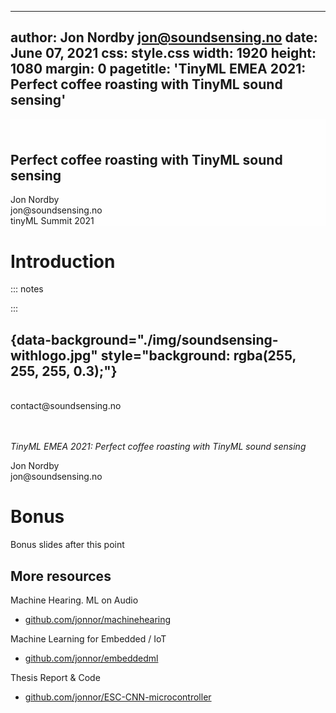 
---
author: Jon Nordby <jon@soundsensing.no>
date: June 07, 2021
css: style.css
width: 1920
height: 1080
margin: 0
pagetitle: 'TinyML EMEA 2021: Perfect coffee roasting with TinyML sound sensing'
---

<section class="titleslide level1" data-background-image="./img/soundsensing-withlogo.jpg" style="background: rgba(255, 255, 255, 0.3); padding-top: 1.7em;" >

<h1 style="">Perfect coffee roasting with TinyML sound sensing</h1>

<p>
Jon Nordby</br>
jon&#64;soundsensing.no</br>
tinyML Summit 2021</br>
</p>

</section>

# Introduction

::: notes


:::

## {data-background="./img/soundsensing-withlogo.jpg" style="background: rgba(255, 255, 255, 0.3);"}


</br>
contact@soundsensing.no</br>
</br>
</br>

<em>TinyML EMEA 2021: Perfect coffee roasting with TinyML sound sensing</em>

<p>
Jon Nordby
</br>jon&#64;soundsensing.no
</p>


# Bonus

Bonus slides after this point


## More resources

Machine Hearing. ML on Audio

- [github.com/jonnor/machinehearing](https://github.com/jonnor/machinehearing)

Machine Learning for Embedded / IoT

- [github.com/jonnor/embeddedml](https://github.com/jonnor/embeddedml)

Thesis Report & Code

- [github.com/jonnor/ESC-CNN-microcontroller](https://github.com/jonnor/ESC-CNN-microcontroller)


